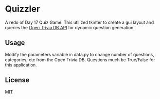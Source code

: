 # Quizzler

A redo of Day 17 Quiz Game. This utilized tkinter to create a gui layout
and queries the [Open Trivia DB API](https://opentdb.com/api_config.php) for dynamic question generation.


## Usage
 Modify the parameters variable in data.py to change number of questions, 
 categories, etc from the Open Trivia DB. Questions much be True/False for this
 application.

## License
[MIT](https://choosealicense.com/licenses/mit/)